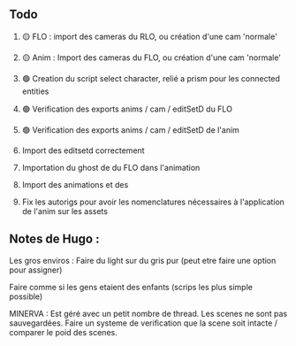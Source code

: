 ## Todo

1. 🟡 FLO : import des cameras du RLO, ou création d'une cam 'normale'
2. 🟡 Anim : Import des cameras du FLO, ou création d'une cam 'normale'

3. 🟢 Creation du script select character, relié a prism pour les connected entities

4. 🟢 Verification des exports anims / cam / editSetD du FLO
5. 🟢 Verification des exports anims / cam / editSetD de l'anim

6. Import des editsetd correctement

6. Importation du ghost de du FLO dans l'animation

7. Import des animations et des 

8. Fix les autorigs pour avoir les nomenclatures nécessaires à l'application de l'anim sur les assets














## Notes de Hugo :

Les gros enviros : 
Faire du light sur du gris pur (peut etre faire une option pour assigner)

Faire comme si les gens etaient des enfants (scrips les plus simple possible)


MINERVA : Est géré avec un petit nombre de thread. Les scenes ne sont pas sauvegardées.
Faire un systeme de verification que la scene soit intacte / comparer le poid des scenes.


